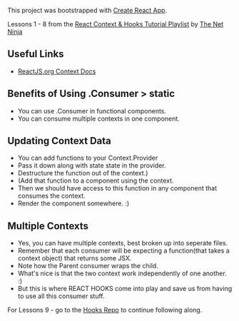 This project was bootstrapped with [Create React App](https://github.com/facebook/create-react-app).

Lessons 1 - 8 from the [React Context & Hooks Tutorial Playlist](https://www.youtube.com/playlist?list=PL4cUxeGkcC9hNokByJilPg5g9m2APUePI) by [The Net Ninja](https://www.youtube.com/channel/UCW5YeuERMmlnqo4oq8vwUpg)

## Useful Links

- [ReactJS.org Context Docs](https://reactjs.org/docs/context.html)

## Benefits of Using .Consumer > static

- You can use .Consumer in functional components.
- You can consume multiple contexts in one component.

## Updating Context Data

- You can add functions to your Context.Provider
- Pass it down along with state state in the provider.
- Destructure the function out of the context.)
- (Add that function to a component using the context.
- Then we should have access to this function in any component that consumes the context.
- Render the component somewhere. :)

## Multiple Contexts

- Yes, you can have multiple contexts, best broken up into seperate files.
- Remember that each consumer will be expecting a function(that takes a context object) that returns some JSX.
- Note how the Parent consumer wraps the child.
- What's nice is that the two context work independently of one another. :)
- But this is where REACT HOOKS come into play and save us from having to use all this consumer stuff.

For Lessons 9 - go to the [Hooks Repo](https://github.com/ryan258/hooksapp) to continue following along.
